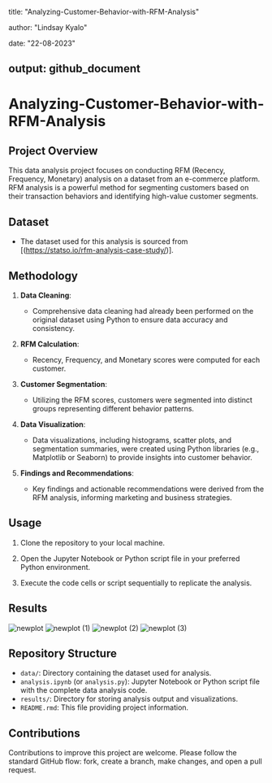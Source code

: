 title: "Analyzing-Customer-Behavior-with-RFM-Analysis"

author: "Lindsay Kyalo"

date: "22-08-2023"

output: github_document
---

# Analyzing-Customer-Behavior-with-RFM-Analysis

## Project Overview

This data analysis project focuses on conducting RFM (Recency, Frequency, Monetary) analysis on a dataset from an e-commerce platform. RFM analysis is a powerful method for segmenting customers based on their transaction behaviors and identifying high-value customer segments.

## Dataset

- The dataset used for this analysis is sourced from [(https://statso.io/rfm-analysis-case-study/)].

## Methodology

1. **Data Cleaning**: 
   - Comprehensive data cleaning had already been performed on the original dataset using Python to ensure data accuracy and consistency. 

2. **RFM Calculation**:
   - Recency, Frequency, and Monetary scores were computed for each customer.

3. **Customer Segmentation**:
   - Utilizing the RFM scores, customers were segmented into distinct groups representing different behavior patterns.

4. **Data Visualization**:
   - Data visualizations, including histograms, scatter plots, and segmentation summaries, were created using Python libraries (e.g., Matplotlib or Seaborn) to provide insights into customer behavior.

5. **Findings and Recommendations**:
   - Key findings and actionable recommendations were derived from the RFM analysis, informing marketing and business strategies.

## Usage

1. Clone the repository to your local machine.

2. Open the Jupyter Notebook or Python script file in your preferred Python environment.

3. Execute the code cells or script sequentially to replicate the analysis.

## Results

![newplot](https://github.com/Lindsaymk/Analyzing-Customer-Behavior-with-RFM-Analysis/assets/130140129/eee14c91-b2c6-4416-b152-35cd5e0d2d02)
![newplot (1)](https://github.com/Lindsaymk/Analyzing-Customer-Behavior-with-RFM-Analysis/assets/130140129/f3531065-6577-40ab-9e25-f1555b23b48b)
![newplot (2)](https://github.com/Lindsaymk/Analyzing-Customer-Behavior-with-RFM-Analysis/assets/130140129/a1f6fcf1-8c74-43d9-85a5-93bef906f001)
![newplot (3)](https://github.com/Lindsaymk/Analyzing-Customer-Behavior-with-RFM-Analysis/assets/130140129/66e7f06c-9b24-4fe6-9d41-fb6d1a2721af)


## Repository Structure

- `data/`: Directory containing the dataset used for analysis.
- `analysis.ipynb` (or `analysis.py`): Jupyter Notebook or Python script file with the complete data analysis code.
- `results/`: Directory for storing analysis output and visualizations.
- `README.rmd`: This file providing project information.

## Contributions

Contributions to improve this project are welcome. Please follow the standard GitHub flow: fork, create a branch, make changes, and open a pull request.




